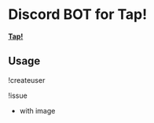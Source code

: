# Discord BOT for Tap!

[**Tap!**](https://tap.shmn7iii.net)

## Usage
!createuser <uid>

!issue <uid>

* with image